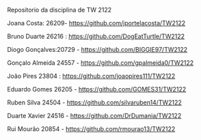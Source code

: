 Repositorio da disciplina de TW 2122


Joana Costa: 26209- https://github.com/jportelacosta/TW2122

Bruno Duarte 26216 : https://github.com/DogEatTurtle/TW2122

Diogo Gonçalves:20729 - https://github.com/BIGGIE97/TW2122

Gonçalo Almeida 24557 - https://github.com/gpalmeida0/TW2122

João Pires 23804 : https://github.com/joaopires111/TW2122

Eduardo Gomes 26205 - https://github.com/GOMES31/TW2122

Ruben Silva 24504 - https://github.com/silvaruben14/TW2122

Duarte Xavier 24516 - https://github.com/DrDumania/TW2122

Rui Mourão 20854 - https://github.com/rmourao13/TW2122
